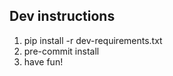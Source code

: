 




## Dev instructions

1. pip install -r dev-requirements.txt
2. pre-commit install
3. have fun!
